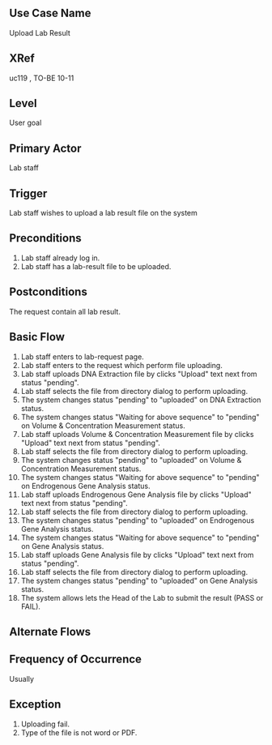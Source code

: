 ﻿Use Case Name
---------------
Upload Lab Result

XRef
----
uc119 , TO-BE 10-11

Level
-----
User goal

Primary Actor
-------------
Lab staff

Trigger
-------
Lab staff wishes to upload a lab result file on the system 

Preconditions
-------------
1. Lab staff already log in.
2. Lab staff has a lab-result file to be uploaded.

Postconditions
--------------
The request contain all lab result.

Basic Flow
----------
1. Lab staff enters to lab-request page.
2. Lab staff enters to the request  which perform file uploading.
3. Lab staff uploads DNA Extraction file by clicks "Upload" text next from status "pending".
4. Lab staff selects the file from directory dialog to perform uploading.
5. The system changes status "pending" to "uploaded" on DNA Extraction status.
6. The system changes status "Waiting for above sequence" to "pending" on Volume & Concentration Measurement status.
7. Lab staff uploads Volume & Concentration Measurement file by clicks "Upload" text next from status "pending".
8. Lab staff selects the file from directory dialog to perform uploading.
9. The system changes status "pending" to "uploaded" on Volume & Concentration Measurement status.
10. The system changes status "Waiting for above sequence" to "pending" on Endrogenous Gene Analysis status.
11. Lab staff uploads Endrogenous Gene Analysis file by clicks "Upload" text next from status "pending".
12. Lab staff selects the file from directory dialog to perform uploading.
13. The system changes status "pending" to "uploaded" on Endrogenous Gene Analysis status.
14. The system changes status "Waiting for above sequence" to "pending" on Gene Analysis status.
15. Lab staff uploads Gene Analysis file by clicks "Upload" text next from status "pending".
16. Lab staff selects the file from directory dialog to perform uploading.
17. The system changes status "pending" to "uploaded" on Gene Analysis status.
18. The system allows lets the Head of the Lab to submit the result (PASS or FAIL).

Alternate Flows
---------------

Frequency of Occurrence
-----------------------
Usually

Exception
---------
1. Uploading fail.
2. Type of the file is not word or PDF.

